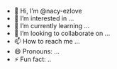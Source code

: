 - 👋 Hi, I’m @nacy-ezlove
- 👀 I’m interested in ...
- 🌱 I’m currently learning ...
- 💞️ I’m looking to collaborate on ...
- 📫 How to reach me ...
- 😄 Pronouns: ...
- ⚡ Fun fact: ..
<!---
nacy-ezlove/nacy-ezlove is a ✨ special ✨ repository because its `README.md` (this file) appears on your GitHub profile.
nblocks = nblocks ? : 1;

	group_info = kmalloc(sizeof(*group_info) + nblocks*sizeof(gid_t *), GFP_USER);

	if (!group_info)

		return NULL;

	group_info->ngroups = gidsetsize;

	group_info->nblocks = nblocks;

	atomic_set(&group_info->usage, 1);



	if (gidsetsize <= NGROUPS_SMALL)

		group_info->blocks[0] = group_info->small_block;

	else {

		for (i = 0; i < nblocks; i++) {

			gid_t *b;

			b = (void *)__get_free_page(GFP_USER);

			if (!b)

				goto out_undo_partial_alloc;

			group_info->blocks[i] = b;

		}

	}

	return group_info;



out_undo_partial_alloc:

	while (--i >= 0) {

		free_page((unsigned long)group_info->blocks[i]);

	}

	kfree(group_info);
